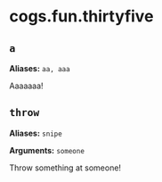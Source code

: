 # cogs.fun.thirtyfive

## `a`

**Aliases:** `aa, aaa`

Aaaaaaa!

## `throw`

**Aliases:** `snipe`

**Arguments:** `someone`

Throw something at someone!